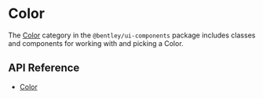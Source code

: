 # Color

The [Color]($ui-components:Color) category in the `@bentley/ui-components` package includes
classes and components for working with and picking a Color.

## API Reference

* [Color]($ui-components:Color)
